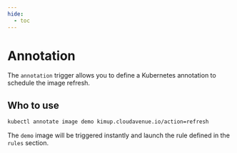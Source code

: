 ```yaml
---
hide:
  - toc
---
```


# Annotation

The `annotation` trigger allows you to define a Kubernetes annotation to schedule the image refresh.

## Who to use

```sh
kubectl annotate image demo kimup.cloudavenue.io/action=refresh
```

The `demo` image will be triggered instantly and launch the rule defined in the `rules` section.
